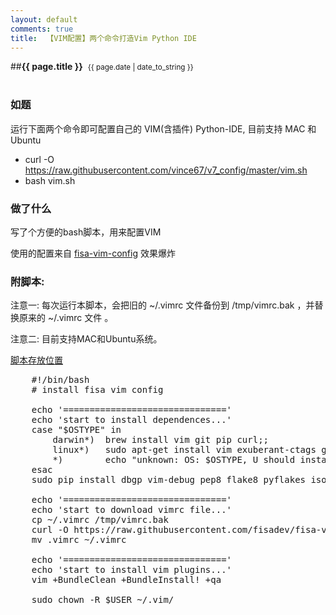 ```yaml
---
layout: default
comments: true
title:  【VIM配置】两个命令打造Vim Python IDE
---
```


##<strong>{{ page.title }}</strong>&nbsp;&nbsp;<small>{{ page.date | date_to_string }}</small><br><br>

### 如题

运行下面两个命令即可配置自己的 VIM(含插件) Python-IDE, 目前支持 MAC 和 Ubuntu

- curl -O https://raw.githubusercontent.com/vince67/v7_config/master/vim.sh
- bash vim.sh

### 做了什么

写了个方便的bash脚本，用来配置VIM

使用的配置来自 [fisa-vim-config](https://github.com/fisadev/fisa-vim-config)  效果爆炸


### 附脚本:

注意一:  每次运行本脚本，会把旧的 ~/.vimrc 文件备份到 /tmp/vimrc.bak ，并替换原来的 ~/.vimrc 文件 。

注意二: 目前支持MAC和Ubuntu系统。

[脚本存放位置](https://raw.githubusercontent.com/vince67/v7_config/master/vim.sh)

<pre>
    #!/bin/bash
    # install fisa vim config

    echo '==============================='
    echo 'start to install dependences...'
    case "$OSTYPE" in
        darwin*)  brew install vim git pip curl;;
        linux*)   sudo apt-get install vim exuberant-ctags git pip curl;;
        *)        echo "unknown: OS: $OSTYPE, U should install dependences by yourself" ;;
    esac
    sudo pip install dbgp vim-debug pep8 flake8 pyflakes isort

    echo '==============================='
    echo 'start to download vimrc file...'
    cp ~/.vimrc /tmp/vimrc.bak
    curl -O https://raw.githubusercontent.com/fisadev/fisa-vim-config/master/.vimrc
    mv .vimrc ~/.vimrc

    echo '==============================='
    echo 'start to install vim plugins...'
    vim +BundleClean +BundleInstall! +qa

    sudo chown -R $USER ~/.vim/  
</pre>
